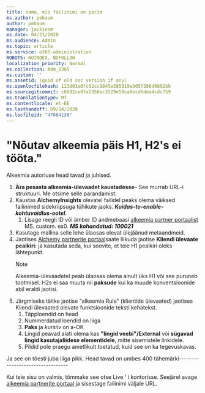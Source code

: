 ```yaml
---
title: sama, mis failinimi on parim
ms.author: pebaum
author: pebaum
manager: jackiesm
ms.date: 04/21/2020
ms.audience: Admin
ms.topic: article
ms.service: o365-administration
ROBOTS: NOINDEX, NOFOLLOW
localization_priority: Normal
ms.collection: Adm_O365
ms.custom: ''
ms.assetid: (guid of old soc version if any)
ms.openlocfilehash: 113d01e0fc92cc9845e585919ab05f386d6892bb
ms.sourcegitcommit: c6692ce0fa1358ec3529e59ca0ecdfdea4cdc759
ms.translationtype: MT
ms.contentlocale: et-EE
ms.lasthandoff: 09/14/2020
ms.locfileid: "47664130"
---
```

# <a name="required-alchemy-header-h1-h2s-dont-work"></a>"Nõutav alkeemia päis H1, H2's ei tööta."
Alkeemia autorluse head tavad ja juhised.

1. **Ära pesasta alkeemia-ülevaadet kaustadesse**– See murrab URL-i struktuuri. Me otsime selle parandamist.
1. Kaustas **AlchemyInsights** olevatel failidel peaks olema väiksed failinimed sidekriipsuga tühikute jaoks. ***Kuidas-to-enable-kohtuvaidlus-ootel***.
    1. Lisage reegli ID või ämber ID andmebaasi [alkeemia partner portaalist](https://alchemyportal.azurewebsites.net) MS. custom. ex0. ***MS kohandatud: 100021***
1. Kasutage mallina selle lehe ülaosas olevat ülejäänud metaandmeid.
1. Jaotises [Alchemy partnerite portaal](https://alchemyportal.azurewebsites.net)saate liikuda jaotise **Kliendi ülevaate pealkiri:** ja kasutada seda, kui soovite, et teie H1 pealkiri oleks lähtepunkt. 
    > [!NOTE]
    > Alkeemia-ülevaadetel peab ülaosas olema ainult üks H1 või see puruneb tootmisel. H2s ei saa muuta nii **paksude** kui ka muude konventsioonide abil eraldi jaotisi.
1. Järgmiseks täitke jaotise "alkeemia Rule" (klientide ülevaated) jaotises Kliendi ülevaated olevate funktsioonide teksti kehatekst.
    1. Täpploendid on head
    1. Nummerdatud loendid on liiga
    1. **Paks** ja *kursiiv* on a-OK
    1. Lingid peavad alati olema kas **"lingid veebi"/External** või **sügavad lingid kasutajaliidese elementidele**, mitte sisemistele linkidele.
    1. Pildid pole praegu ametlikult toetatud, kuid see on ka tegevuskavas.

Ja see on tõesti juba liiga pikk. Head tavad on umbes 400 tähemärki---------------------------------

Kui teie sisu on valmis, tõmmake see otse Live ' i kontorisse. Seejärel avage [alkeemia partnerite portaal](https://alchemyportal.azurewebsites.net) ja sisestage failinimi väljale URL. 